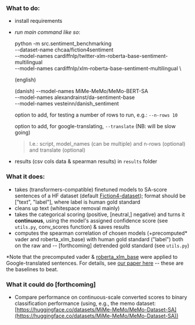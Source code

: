 ### What to do:

- install requirements
- *run main command like so*:

    python -m src.sentiment_benchmarking \
    --dataset-name chcaa/fiction4sentiment \
    --model-names cardiffnlp/twitter-xlm-roberta-base-sentiment-multilingual \
    --model-names cardiffnlp/xlm-roberta-base-sentiment-multilingual \

    (english)


    (danish)
    --model-names MiMe-MeMo/MeMo-BERT-SA \
    --model-names alexandrainst/da-sentiment-base \
    --model-names vesteinn/danish_sentiment

    option to add, for testing a number of rows to run, e.g.: ```--n-rows 10``` 

    option to add, for google-translating, ```--translate``` (NB: will be slow going)
    
    > I.e.: script, model_names (can be multiple) and n-rows (optional) and translate (optional)

- results (csv cols data & spearman results) in ```results``` folder

### What it does:
- takes (transformers-compatible) finetuned models to SA-score sentences of a HF dataset (default [Fiction4-dataset](https://huggingface.co/datasets/chcaa/fiction4sentiment)); format should be ["text", "label"], where label is human gold standard
- cleans up text (whitespace removal mainly)
- takes the categorical scoring (positive, [neutral,] negative) and turns it **continuous**, using the model's assigned confidence score (see ```utils.py```, conv_scores function) & saves results
- computes the spearman correlation of chosen models (+precomputed* vader and roberta_xlm_base) with human gold standard ("label") both on the raw and -- [forthcoming] detrended gold standard (see ```utils.py```)


*Note that the precomputed vader & [roberta_xlm_base](https://huggingface.co/cardiffnlp/twitter-xlm-roberta-base-sentiment) were applied to Google-translated sentences. For details, see [our paper here](https://aclanthology.org/2024.wassa-1.15.pdf) -- these are the baselines to beat.


### What it could do [forthcoming]
- Compare performance on continuous-scale converted scores to binary classification performance (using, e.g., the memo dataset: [https://huggingface.co/datasets/MiMe-MeMo/MeMo-Dataset-SA](https://huggingface.co/datasets/MiMe-MeMo/MeMo-Dataset-SA))
